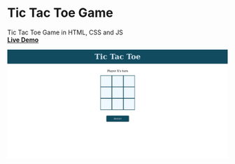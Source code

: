 # Tic Tac Toe Game
Tic Tac Toe Game in HTML, CSS and JS  
**[Live Demo](https://ramadanwasfi.github.io/Tic_Tac_Toe/)**


![home page](./tictactoe.png)
